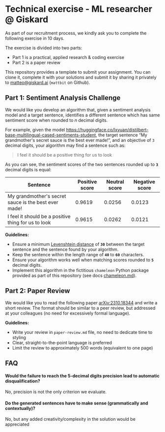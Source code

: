# Technical exercise - ML researcher @ Giskard

As part of our recruitment process, we kindly ask you to complete the following
exercise in 10 days.

The exercise is divided into two parts:
- Part 1 is a practical, applied research & coding exercise
- Part 2 is a paper review

This repository provides a template to submit your assignment. You can clone it,
complete it with your solutions and submit it by sharing it privately to matteo@giskard.ai (`mattbit` on
Github).


## Part 1: Sentiment Analysis Challenge

We would like you develop an algorithm that, given a sentiment analysis model
and a target sentence, identifies a different sentence which has same sentiment
score when rounded to _n_ decimal digits.

For example, given the model https://huggingface.co/lxyuan/distilbert-base-multilingual-cased-sentiments-student,
the target sentence “My grandmother's secret sauce is the best ever made!”, and
an objective of `3` decimal digits, your algorithm may find a sentence such as:

> I feel it should be a positive thing for us to look

As you can see, the sentiment scores of the two sentences rounded up to **`3`**
decimal digits is equal:

| Sentence | Positive score | Neutral score | Negative score |
| --- | --- | --- | --- |
| My grandmother's secret sauce is the best ever made! | 0.9619 | 0.0256 | 0.0123 |
| I feel it should be a positive thing for us to look | 0.9615 | 0.0262 | 0.0121 |


**Guidelines:**

- Ensure a minimum [Levenshtein distance](https://en.wikipedia.org/wiki/Levenshtein_distance) of **`30`** between the target sentence and the sentence found by your algorithm.
- Keep the sentence within the length range of **`40`** to **`60`** characters.
- Ensure your algorithm works well when matching scores rounded to **`5`**
  decimal digits.
- Implement this algorithm in the fictitious `chameleon` Python package
  provided as part of this repository (see docs [chameleon.md](chameleon.md)).


## Part 2: Paper Review

We would like you to read the following paper
[arXiv:2310.18344](https://arxiv.org/abs/2310.18344) and write a short review.
The format should be similar to a peer review, but addressed at your colleagues
(no need for excessively formal language).

**Guidelines:**

- Write your review in `paper-review.md` file, no need to dedicate time to styling
- Clear, straight-to-the-point language is preferred
- Limit the review to approximately 500 words (equivalent to one page)

## FAQ

#### Would the failure to reach the 5-decimal digits precision lead to automatic disqualification?
No, precision is not the only criterion we evaluate.

#### Do the generated sentences have to make sense (grammatically and contextually)?
No, but any added creativity/complexity in the solution would be appreciated
